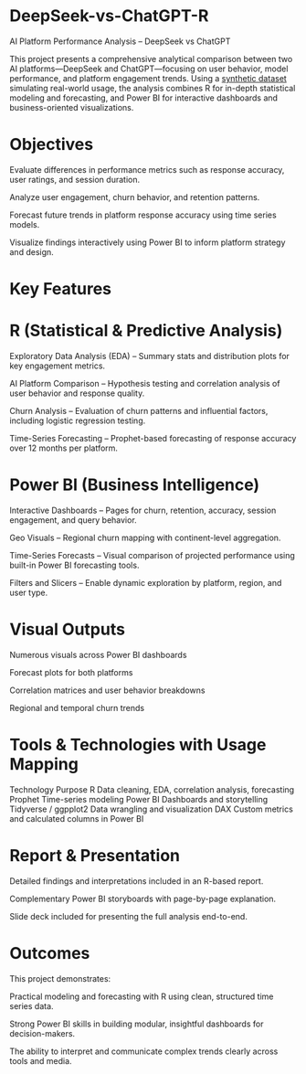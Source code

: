# DeepSeek-vs-ChatGPT-R

AI Platform Performance Analysis – DeepSeek vs ChatGPT

This project presents a comprehensive analytical comparison between two AI platforms—DeepSeek and ChatGPT—focusing on user behavior, model performance, and platform engagement trends. Using a [synthetic dataset](https://www.kaggle.com/datasets/khanaakif/deepseek-vs-chatgpt-ai-platform-comparison) simulating real-world usage, the analysis combines R for in-depth statistical modeling and forecasting, and Power BI for interactive dashboards and business-oriented visualizations.

# Objectives
Evaluate differences in performance metrics such as response accuracy, user ratings, and session duration.

Analyze user engagement, churn behavior, and retention patterns.

Forecast future trends in platform response accuracy using time series models.

Visualize findings interactively using Power BI to inform platform strategy and design.

# Key Features
# R (Statistical & Predictive Analysis)
Exploratory Data Analysis (EDA) – Summary stats and distribution plots for key engagement metrics.

AI Platform Comparison – Hypothesis testing and correlation analysis of user behavior and response quality.

Churn Analysis – Evaluation of churn patterns and influential factors, including logistic regression testing.

Time-Series Forecasting – Prophet-based forecasting of response accuracy over 12 months per platform.

# Power BI (Business Intelligence)
Interactive Dashboards – Pages for churn, retention, accuracy, session engagement, and query behavior.

Geo Visuals – Regional churn mapping with continent-level aggregation.

Time-Series Forecasts – Visual comparison of projected performance using built-in Power BI forecasting tools.

Filters and Slicers – Enable dynamic exploration by platform, region, and user type.

# Visual Outputs
Numerous visuals across Power BI dashboards

Forecast plots for both platforms

Correlation matrices and user behavior breakdowns

Regional and temporal churn trends

# Tools & Technologies with Usage Mapping
Technology	Purpose
R	Data cleaning, EDA, correlation analysis, forecasting
Prophet	Time-series modeling
Power BI	Dashboards and storytelling
Tidyverse / ggpplot2	Data wrangling and visualization
DAX	Custom metrics and calculated columns in Power BI

# Report & Presentation
Detailed findings and interpretations included in an R-based report.

Complementary Power BI storyboards with page-by-page explanation.

Slide deck included for presenting the full analysis end-to-end.

# Outcomes
This project demonstrates:

Practical modeling and forecasting with R using clean, structured time series data.

Strong Power BI skills in building modular, insightful dashboards for decision-makers.

The ability to interpret and communicate complex trends clearly across tools and media.


